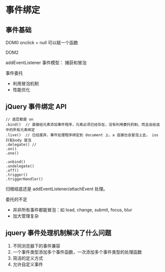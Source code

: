 # 事件绑定

## 事件基础

DOM0
onclick = null 可以赋一个函数

DOM2

addEventListener
事件模型： 捕获和冒泡

事件委托

-   利用冒泡机制
-   性能优化

## jQuery 事件绑定 API

```
// 底层都是 on
.bind()  // 直接给元素添加事件程序，元素必须已经存在，没有利用委托机制，而且会给选中的所有元素绑定
.live()  // 已经废弃，事件处理程序绑定到 document 上，a 连接也会冒泡上去， ios 只有body 冒泡
.delegate() //
.on()
.one()

.unbind()
.undelegate()
.off()
.trigger()
.triggerHandler()
```

归根结底还是 addEventListener/attachEvent 处理。

委托的不足

-   并非所有事件都能冒泡：如 load, change, submit, focus, blur
-   加大管理复杂

## jquery 事件处理机制解决了什么问题

1. 不同浏览器下的事件兼容
2. 一个事件类型添加多个事件函数，一次添加多个事件类型的处理函数
3. 简洁的定义方式
4. 允许自定义事件
